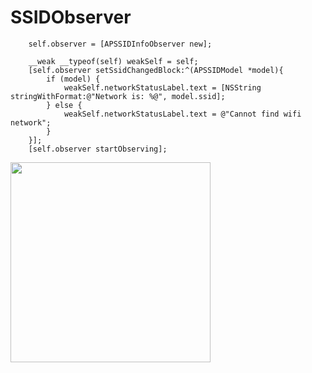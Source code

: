 # SSIDObserver

```objc
    self.observer = [APSSIDInfoObserver new];

    __weak __typeof(self) weakSelf = self;
    [self.observer setSsidChangedBlock:^(APSSIDModel *model){
        if (model) {
            weakSelf.networkStatusLabel.text = [NSString stringWithFormat:@"Network is: %@", model.ssid];
        } else {
            weakSelf.networkStatusLabel.text = @"Cannot find wifi network";
        }
    }];
    [self.observer startObserving];
```

<img width=320 src="https://dl.dropboxusercontent.com/u/11819370/IMG_3333.PNG">
